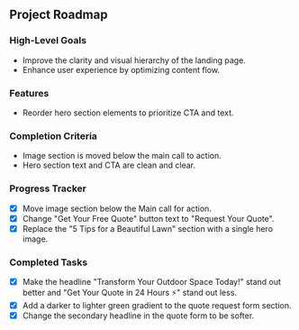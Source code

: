 ## Project Roadmap

### High-Level Goals
- Improve the clarity and visual hierarchy of the landing page.
- Enhance user experience by optimizing content flow.

### Features
- Reorder hero section elements to prioritize CTA and text.

### Completion Criteria
- Image section is moved below the main call to action.
- Hero section text and CTA are clean and clear.

### Progress Tracker
- [x] Move image section below the Main call for action.
- [x] Change "Get Your Free Quote" button text to "Request Your Quote".
- [x] Replace the "5 Tips for a Beautiful Lawn" section with a single hero image.

### Completed Tasks
- [x] Make the headline "Transform Your Outdoor Space Today!" stand out better and "Get Your Quote in 24 Hours ⚡" stand out less.
- [x] Add a darker to lighter green gradient to the quote request form section.
- [x] Change the secondary headline in the quote form to be softer.